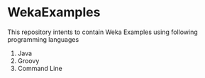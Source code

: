 WekaExamples
============
This repository intents to contain Weka Examples using following programming languages

1. Java
2. Groovy
3. Command Line
